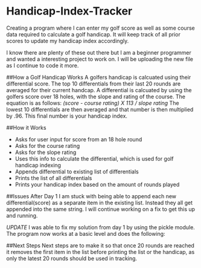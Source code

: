 # Handicap-Index-Tracker
Creating a program where I can enter my golf score as well as some course data required to calculate a golf handicap. It will keep track of all prior scores to update my handicap index accordingly.

I know there are plenty of these out there but I am a beginner programmer and wanted a interesting project to work on. I will be uploading the new file as I continue to code it more.

##How a Golf Handicap Works
A golfers handicap is calcuated using their differential score. The top 10 differentials from their last 20 rounds are averaged for their current handcap. A differential is calcuated by using the golfers score over 18 holes, with the slope and rating of the course. The equation is as follows: _(score - course rating) X 113 / slope rating_
The lowest 10 differentials are then averaged and that number is then multiplied by .96. This final number is your handicap index.

##How it Works
* Asks for user input for score from an 18 hole round
* Asks for the course rating
* Asks for the slope rating
* Uses this info to calculate the differential, which is used for golf handicap indexing
* Appends differential to existing list of differentials
* Prints the list of all differentials
* Prints your handicap index based on the amount of rounds played


##Issues
After Day 1 I am stuck with being able to append each new differential(score) as a separate item in the existing list. Instead they all get appended into the same string. I will continue working on a fix to get this up and running. 

_UPDATE_ I was able to fix my solution from day 1 by using the pickle module. The program now works at a basic level and does the following:

##Next Steps
Next steps are to make it so that once 20 rounds are reached it removes the first item in the list before printing the list or the handicap, as only the latest 20 rounds should be used in tracking. 
